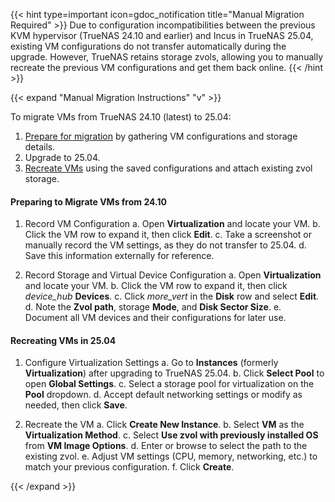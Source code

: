 &NewLine;

{{< hint type=important icon=gdoc_notification title="Manual Migration Required" >}}
Due to configuration incompatibilities between the previous KVM hypervisor (TrueNAS 24.10 and earlier) and Incus in TrueNAS 25.04, existing VM configurations do not transfer automatically during the upgrade.
However, TrueNAS retains storage zvols, allowing you to manually recreate the previous VM configurations and get them back online.
{{< /hint >}}

{{< expand "Manual Migration Instructions" "v" >}}

To migrate VMs from TrueNAS 24.10 (latest) to 25.04:

1. [Prepare for migration](#preparing-to-migrate-vms-from-2410) by gathering VM configurations and storage details.
2. Upgrade to 25.04.
3. [Recreate VMs](#recreating-vms-in-2504) using the saved configurations and attach existing zvol storage.

#### Preparing to Migrate VMs from 24.10

1. Record VM Configuration
   a. Open **Virtualization** and locate your VM.
   b. Click the VM row to expand it, then click <span class="iconify" data-icon="mdi:pencil"></span> **Edit**.
   c. Take a screenshot or manually record the VM settings, as they do not transfer to 25.04.
   d. Save this information externally for reference.

2. Record Storage and Virtual Device Configuration
   a. Open **Virtualization** and locate your VM.
   b. Click the VM row to expand it, then click <i class="material-icons" aria-hidden="true" title="Devices">device_hub</i> **Devices**.
   c. Click <i class="material-icons" aria-hidden="true" title="System Update">more_vert</i> in the **Disk** row and select **Edit**.
   d. Note the **Zvol path**, storage **Mode**, and **Disk Sector Size**.
   e. Document all VM devices and their configurations for later use.

#### Recreating VMs in 25.04

1. Configure Virtualization Settings
   a. Go to **Instances** (formerly **Virtualization**) after upgrading to TrueNAS 25.04.
   b. Click **Select Pool** to open **Global Settings**.
   c. Select a storage pool for virtualization on the **Pool** dropdown.
   d. Accept default networking settings or modify as needed, then click **Save**.

2. Recreate the VM
   a. Click **Create New Instance**.
   b. Select **VM** as the **Virtualization Method**.
   c. Select **Use zvol with previously installed OS** from **VM Image Options**.
   d. Enter or browse to select the path to the existing zvol.
   e. Adjust VM settings (CPU, memory, networking, etc.) to match your previous configuration.
   f. Click **Create**.

{{< /expand >}}
